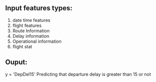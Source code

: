 ## Input features types:

1) date time features
2) flight features
3) Route Information
4) Delay information
5) Operational information
6) flight stat

## Ouput:

y = 'DepDel15'
Predicting that departure delay is greater than 15 or not
